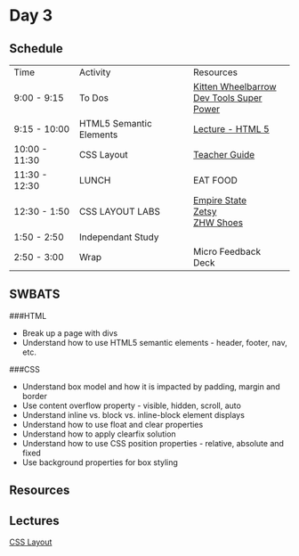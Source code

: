 # Day 3

## Schedule

<table>
    <tr>
        <td>Time</td>
        <td>Activity</td>
        <td>Resources</td>
    </tr>
    <tr>
        <td>9:00 - 9:15</td>
        <td> To Dos</td>
        <td>
            <a href="https://github.com/learn-co-curriculum/css-kitten-wheelbarrow">Kitten Wheelbarrow</a>
            <br>
            <a href="https://github.com/learn-co-curriculum/Dev-Tools-Super-Power">Dev Tools Super Power</a>
        </td>
    </tr>
    <tr>
        <td>9:15 - 10:00</td>
        <td> HTML5 Semantic Elements</td>
        <td> 
            <a href="lectures/html-5">Lecture - HTML 5</a>
        </td>
    </tr>
    <tr>
        <td>10:00 - 11:30</td>
        <td> CSS Layout</td>
        <td> <a href="https://github.com/learn-co-curriculum/hs-intro-web-design-teachers-guide-css-layout"> Teacher Guide</a>
        </td>
    </tr>
    <tr>
        <td>11:30 - 12:30</td>
        <td> LUNCH</td>
        <td> EAT FOOD </td>
    </tr>
    <tr>
        <td>12:30 - 1:50</td>
        <td> CSS LAYOUT LABS</td>
        <td> <a href="https://github.com/learn-co-curriculum/Hs-Empire-State-Css-Challenge">Empire State</a>
        <br>
        <a href="https://github.com/learn-co-curriculum/hs-zetsy">Zetsy</a>
        <br>
        <a href="https://github.com/learn-co-curriculum/hs-zhw-shoes-layout"> ZHW Shoes</a>
         </td>
    </tr>
    <tr>
        <td>1:50 - 2:50</td>
        <td> Independant Study</td>
        <td> </td>
    </tr>
    <tr>
        <td>2:50 - 3:00</td>
        <td> Wrap</td>
        <td> Micro Feedback
            <br>
            Deck 
        </td>
    </tr>
</table>

## SWBATS

###HTML

+ Break up a page with divs
+ Understand how to use HTML5 semantic elements - header, footer, nav, etc.

###CSS

+ Understand box model and how it is impacted by padding, margin and border
+ Use content overflow property - visible, hidden, scroll, auto
+ Understand inline vs. block vs. inline-block element displays
+ Understand how to use float and clear properties
+ Understand how to apply clearfix solution
+ Understand how to use CSS position properties - relative, absolute and fixed
+ Use background properties for box styling

## Resources

## Lectures

<a href="https://github.com/learn-co-curriculum/hs-intro-web-design-teachers-guide-css-layout"> CSS Layout</a>

